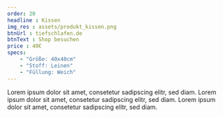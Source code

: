 ```yaml
---
order: 20
headline : Kissen
img_res : assets/produkt_kissen.png
btnUrl : tiefschlafen.de
btnText : Shop besuchen
price : 40€
specs:
    - "Größe: 40x40cm"
    - "Stoff: Leinen"
    - "Füllung: Weich"
---
```

Lorem ipsum dolor sit amet, consetetur sadipscing elitr, sed diam.
Lorem ipsum dolor sit amet, consetetur sadipscing elitr, sed diam.
Lorem ipsum dolor sit amet, consetetur sadipscing elitr, sed diam.